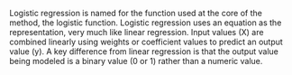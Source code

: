 Logistic regression is named for the function used at the core of the method, the logistic function.
 Logistic regression uses an equation as the representation, very much like linear regression.
 Input values (X) are combined linearly using weights or coefficient values to predict an output value (y).
  A key difference from linear regression is that the output value being modeled is a binary value (0 or 1) rather than a numeric value.